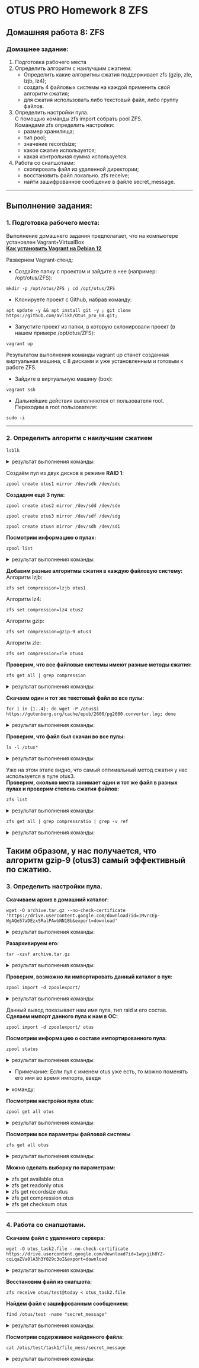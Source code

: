 # OTUS PRO Homework 8 ZFS

## Домашняя работа 8: ZFS

### Домашнее задание:
1. Подготовка рабочего места   
2. Определить алгоритм с наилучшим сжатием:  
     - Определить какие алгоритмы сжатия поддерживает zfs (gzip, zle, lzjb, lz4);
     - создать 4 файловых системы на каждой применить свой алгоритм сжатия;
     - для сжатия использовать либо текстовый файл, либо группу файлов.
3. Определить настройки пула.    
     С помощью команды zfs import собрать pool ZFS.  
     Командами zfs определить настройки:
      - размер хранилища;
      - тип pool;
      - значение recordsize;
      - какое сжатие используется;
      - какая контрольная сумма используется.
4. Работа со снапшотами:
     - скопировать файл из удаленной директории;
     - восстановить файл локально. zfs receive;
     - найти зашифрованное сообщение в файле secret_message.
---
## Выполнение задания:
### 1. Подготовка рабочего места:
Выполнение домашнего задания предполагает, что на компьютере установлен Vagrant+VirtualBox   
**[Как установить Vagrant на Debian 12](https://github.com/avlikh/Install_Vagrant_Debian12/blob/main/README.md)**   

Развернем Vagrant-стенд:
  - Создайте папку с проектом и зайдите в нее (например: /opt/otus/ZFS):
```
mkdir -p /opt/otus/ZFS ; cd /opt/otus/ZFS
```
  - Клонируете проект с Github, набрав команду:
```
apt update -y && apt install git -y ; git clone https://github.com/avlikh/Otus_pro_08.git;
```
  - Запустите проект из папки, в которую склонировали проект (в нашем примере /opt/otus/ZFS):
```
vagrant up
```
Результатом выполнения команды vagrant up станет созданная виртуальная машина, с 8 дисками и уже установленным и готовым к работе ZFS.   
  - Зайдите в виртуальную машину (box):
```
vagrant ssh
```
  - Дальнейшие действия выполняются от пользователя root. Переходим в root пользователя:
```
sudo -i
```
---
### 2. Определить алгоритм с наилучшим сжатием

`lsblk`
<details>
<summary> результат выполнения команды: </summary>

```
NAME   MAJ:MIN RM  SIZE RO TYPE MOUNTPOINT
sda      8:0    0   40G  0 disk
└─sda1   8:1    0   40G  0 part /
sdb      8:16   0  512M  0 disk
sdc      8:32   0  512M  0 disk
sdd      8:48   0  512M  0 disk
sde      8:64   0  512M  0 disk
sdf      8:80   0  512M  0 disk
sdg      8:96   0  512M  0 disk
sdh      8:112  0  512M  0 disk
sdi      8:128  0  512M  0 disk
```
</details>

Создаём пул из двух дисков в режиме **RAID 1**:
```
zpool create otus1 mirror /dev/sdb /dev/sdc
```

**Создадим ещё 3 пула:**
```
zpool create otus2 mirror /dev/sdd /dev/sde
```
```
zpool create otus3 mirror /dev/sdf /dev/sdg
```
```
zpool create otus4 mirror /dev/sdh /dev/sdi
```

**Посмотрим информацию о пулах:**
```
zpool list
```
<details>
<summary> результат выполнения команды: </summary>

```
NAME    SIZE  ALLOC   FREE  CKPOINT  EXPANDSZ   FRAG    CAP  DEDUP    HEALTH  ALTROOT
otus1   480M  91.5K   480M        -         -     0%     0%  1.00x    ONLINE  -
otus2   480M   106K   480M        -         -     0%     0%  1.00x    ONLINE  -
otus3   480M   106K   480M        -         -     0%     0%  1.00x    ONLINE  -
otus4   480M   106K   480M        -         -     0%     0%  1.00x    ONLINE  -
```
</details>

**Добавим разные алгоритмы сжатия в каждую файловую систему:**   
Алгоритм lzjb: 
```
zfs set compression=lzjb otus1
```
Алгоритм lz4:
```
zfs set compression=lz4 otus2
```
Алгоритм gzip:
```
zfs set compression=gzip-9 otus3
```
Алгоритм zle:
```
zfs set compression=zle otus4
```

**Проверим, что все файловые системы имеют разные методы сжатия:**
```
zfs get all | grep compression
```
<details>
<summary> результат выполнения команды: </summary>

```
otus1  compression           lzjb                   local
otus2  compression           lz4                    local
otus3  compression           gzip-9                 local
otus4  compression           zle                    local
```
</details>

**Скачаем один и тот же текстовый файл во все пулы:**
```
for i in {1..4}; do wget -P /otus$i https://gutenberg.org/cache/epub/2600/pg2600.converter.log; done
```
<details>
<summary> результат выполнения команды: </summary>

```
--2024-11-18 16:43:59--  https://gutenberg.org/cache/epub/2600/pg2600.converter.log
Resolving gutenberg.org (gutenberg.org)... 152.19.134.47, 2610:28:3090:3000:0:bad:cafe:47
Connecting to gutenberg.org (gutenberg.org)|152.19.134.47|:443... connected.
HTTP request sent, awaiting response... 200 OK
Length: 41098441 (39M) [text/plain]
Saving to: ‘/otus1/pg2600.converter.log’

100%[==================================================================================================================================================================================>] 41,098,441  1.23MB/s   in 22s

2024-11-18 16:44:23 (1.76 MB/s) - ‘/otus1/pg2600.converter.log’ saved [41098441/41098441]

--2024-11-18 16:44:23--  https://gutenberg.org/cache/epub/2600/pg2600.converter.log
Resolving gutenberg.org (gutenberg.org)... 152.19.134.47, 2610:28:3090:3000:0:bad:cafe:47
Connecting to gutenberg.org (gutenberg.org)|152.19.134.47|:443... connected.
HTTP request sent, awaiting response... 200 OK
Length: 41098441 (39M) [text/plain]
Saving to: ‘/otus2/pg2600.converter.log’

100%[==================================================================================================================================================================================>] 41,098,441  2.66MB/s   in 22s

2024-11-18 16:44:45 (1.82 MB/s) - ‘/otus2/pg2600.converter.log’ saved [41098441/41098441]

--2024-11-18 16:44:45--  https://gutenberg.org/cache/epub/2600/pg2600.converter.log
Resolving gutenberg.org (gutenberg.org)... 152.19.134.47, 2610:28:3090:3000:0:bad:cafe:47
Connecting to gutenberg.org (gutenberg.org)|152.19.134.47|:443... connected.
HTTP request sent, awaiting response... 200 OK
Length: 41098441 (39M) [text/plain]
Saving to: ‘/otus3/pg2600.converter.log’

100%[==================================================================================================================================================================================>] 41,098,441  1.48MB/s   in 32s

2024-11-18 16:45:17 (1.23 MB/s) - ‘/otus3/pg2600.converter.log’ saved [41098441/41098441]

--2024-11-18 16:45:17--  https://gutenberg.org/cache/epub/2600/pg2600.converter.log
Resolving gutenberg.org (gutenberg.org)... 152.19.134.47, 2610:28:3090:3000:0:bad:cafe:47
Connecting to gutenberg.org (gutenberg.org)|152.19.134.47|:443... connected.
HTTP request sent, awaiting response... 200 OK
Length: 41098441 (39M) [text/plain]
Saving to: ‘/otus4/pg2600.converter.log’

100%[==================================================================================================================================================================================>] 41,098,441  2.00MB/s   in 21s

2024-11-18 16:45:39 (1.83 MB/s) - ‘/otus4/pg2600.converter.log’ saved [41098441/41098441]
```
</details>

**Проверим, что файл был скачан во все пулы:**
```
ls -l /otus*
```
<details>
<summary> результат выполнения команды: </summary>

```
/otus1:
total 22090
-rw-r--r--. 1 root root 41098441 Nov  2 07:57 pg2600.converter.log

/otus2:
total 18003
-rw-r--r--. 1 root root 41098441 Nov  2 07:57 pg2600.converter.log

/otus3:
total 10964
-rw-r--r--. 1 root root 41098441 Nov  2 07:57 pg2600.converter.log

/otus4:
total 40164
-rw-r--r--. 1 root root 41098441 Nov  2 07:57 pg2600.converter.log
```
</details>

Уже на этом этапе видно, что самый оптимальный метод сжатия у нас используется в пуле otus3.   
**Проверим, сколько места занимает один и тот же файл в разных пулах и проверим степень сжатия файлов:**
```
zfs list
```
<details>
<summary> результат выполнения команды: </summary>

```
NAME    USED  AVAIL     REFER  MOUNTPOINT
otus1  21.7M   330M     21.6M  /otus1
otus2  17.7M   334M     17.6M  /otus2
otus3  10.8M   341M     10.7M  /otus3
otus4  39.3M   313M     39.2M  /otus4
```
</details>

```
zfs get all | grep compressratio | grep -v ref
```

<details>
<summary> результат выполнения команды: </summary>

```
otus1  compressratio         1.82x                  -
otus2  compressratio         2.23x                  -
otus3  compressratio         3.66x                  -
otus4  compressratio         1.00x                  -
```
</details>

Таким образом, у нас получается, что алгоритм **gzip-9** (otus3) **самый эффективный** по сжатию.
---
### 3. Определить настройки пула.

**Скачиваем архив в домашний каталог:**
```
wget -O archive.tar.gz --no-check-certificate 'https://drive.usercontent.google.com/download?id=1MvrcEp-WgAQe57aDEzxSRalPAwbNN1Bb&export=download'
```

<details>
<summary> результат выполнения команды: </summary>

```
Resolving drive.usercontent.google.com (drive.usercontent.google.com)... 64.233.162.132, 2a00:1450:4010:c05::84
Connecting to drive.usercontent.google.com (drive.usercontent.google.com)|64.233.162.132|:443... connected.
HTTP request sent, awaiting response... 200 OK
Length: 7275140 (6.9M) [application/octet-stream]
Saving to: ‘archive.tar.gz’

100%[==================================================================================================================================================================================>] 7,275,140   5.24MB/s   in 1.3s

2024-11-18 18:34:50 (5.24 MB/s) - ‘archive.tar.gz’ saved [7275140/7275140]
```
</details>

**Разархивируем его:**
```
tar -xzvf archive.tar.gz
```

<details>
<summary> результат выполнения команды: </summary>

```
zpoolexport/
zpoolexport/filea
zpoolexport/fileb
```
</details>

**Проверим, возможно ли импортировать данный каталог в пул:**
```
zpool import -d zpoolexport/
```

<details>
<summary> результат выполнения команды: </summary>

```
   pool: otus
     id: 6554193320433390805
  state: ONLINE
 action: The pool can be imported using its name or numeric identifier.
 config:

        otus                         ONLINE
          mirror-0                   ONLINE
            /root/zpoolexport/filea  ONLINE
            /root/zpoolexport/fileb  ONLINE
```
</details>

Данный вывод показывает нам имя пула, тип raid и его состав.   
**Сделаем импорт данного пула к нам в ОС:**
```
zpool import -d zpoolexport/ otus
```
**Посмотрим информацию о составе импортированного пула:**
```
zpool status
```
<details>
<summary> результат выполнения команды: </summary>

```
  pool: otus
 state: ONLINE
  scan: none requested
config:

        NAME                         STATE     READ WRITE CKSUM
        otus                         ONLINE       0     0     0
          mirror-0                   ONLINE       0     0     0
            /root/zpoolexport/filea  ONLINE       0     0     0
            /root/zpoolexport/fileb  ONLINE       0     0     0

errors: No known data errors

  pool: otus1
 state: ONLINE
  scan: none requested
config:

        NAME        STATE     READ WRITE CKSUM
        otus1       ONLINE       0     0     0
          mirror-0  ONLINE       0     0     0
            sdb     ONLINE       0     0     0
            sdc     ONLINE       0     0     0

errors: No known data errors

  pool: otus2
 state: ONLINE
  scan: none requested
config:

        NAME        STATE     READ WRITE CKSUM
        otus2       ONLINE       0     0     0
          mirror-0  ONLINE       0     0     0
            sdd     ONLINE       0     0     0
            sde     ONLINE       0     0     0

errors: No known data errors

  pool: otus3
 state: ONLINE
  scan: none requested
config:

        NAME        STATE     READ WRITE CKSUM
        otus3       ONLINE       0     0     0
          mirror-0  ONLINE       0     0     0
            sdf     ONLINE       0     0     0
            sdg     ONLINE       0     0     0

errors: No known data errors

  pool: otus4
 state: ONLINE
  scan: none requested
config:

        NAME        STATE     READ WRITE CKSUM
        otus4       ONLINE       0     0     0
          mirror-0  ONLINE       0     0     0
            sdh     ONLINE       0     0     0
            sdi     ONLINE       0     0     0

errors: No known data errors

```
</details>

  - Примечание: Если пул с именем otus уже есть, то можно поменять его имя во время импорта, введя
<details>
<summary> команду: </summary>

```
zpool import -d zpoolexport/ otus newotus
```
</details>

**Посмотрим настройки пула otus:**
```
zpool get all otus
```
<details>
<summary> результат выполнения команды: </summary>

```
NAME  PROPERTY                       VALUE                          SOURCE
otus  size                           480M                           -
otus  capacity                       0%                             -
otus  altroot                        -                              default
otus  health                         ONLINE                         -
otus  guid                           6554193320433390805            -
otus  version                        -                              default
otus  bootfs                         -                              default
otus  delegation                     on                             default
otus  autoreplace                    off                            default
otus  cachefile                      -                              default
otus  failmode                       wait                           default
otus  listsnapshots                  off                            default
otus  autoexpand                     off                            default
otus  dedupditto                     0                              default
otus  dedupratio                     1.00x                          -
otus  free                           478M                           -
otus  allocated                      2.09M                          -
otus  readonly                       off                            -
otus  ashift                         0                              default
otus  comment                        -                              default
otus  expandsize                     -                              -
otus  freeing                        0                              -
otus  fragmentation                  0%                             -
otus  leaked                         0                              -
otus  multihost                      off                            default
otus  checkpoint                     -                              -
otus  load_guid                      12539858150978043233           -
otus  autotrim                       off                            default
otus  feature@async_destroy          enabled                        local
otus  feature@empty_bpobj            active                         local
otus  feature@lz4_compress           active                         local
otus  feature@multi_vdev_crash_dump  enabled                        local
otus  feature@spacemap_histogram     active                         local
otus  feature@enabled_txg            active                         local
otus  feature@hole_birth             active                         local
otus  feature@extensible_dataset     active                         local
otus  feature@embedded_data          active                         local
otus  feature@bookmarks              enabled                        local
otus  feature@filesystem_limits      enabled                        local
otus  feature@large_blocks           enabled                        local
otus  feature@large_dnode            enabled                        local
otus  feature@sha512                 enabled                        local
otus  feature@skein                  enabled                        local
otus  feature@edonr                  enabled                        local
otus  feature@userobj_accounting     active                         local
otus  feature@encryption             enabled                        local
otus  feature@project_quota          active                         local
otus  feature@device_removal         enabled                        local
otus  feature@obsolete_counts        enabled                        local
otus  feature@zpool_checkpoint       enabled                        local
otus  feature@spacemap_v2            active                         local
otus  feature@allocation_classes     enabled                        local
otus  feature@resilver_defer         enabled                        local
otus  feature@bookmark_v2            enabled                        local
```
</details>

**Посмотрим все параметры файловой системы**
```
zfs get all otus
```
<details>
<summary> результат выполнения команды: </summary>

```
NAME  PROPERTY              VALUE                  SOURCE
otus  type                  filesystem             -
otus  creation              Fri May 15  4:00 2020  -
otus  used                  2.04M                  -
otus  available             350M                   -
otus  referenced            24K                    -
otus  compressratio         1.00x                  -
otus  mounted               yes                    -
otus  quota                 none                   default
otus  reservation           none                   default
otus  recordsize            128K                   local
otus  mountpoint            /otus                  default
otus  sharenfs              off                    default
otus  checksum              sha256                 local
otus  compression           zle                    local
otus  atime                 on                     default
otus  devices               on                     default
otus  exec                  on                     default
otus  setuid                on                     default
otus  readonly              off                    default
otus  zoned                 off                    default
otus  snapdir               hidden                 default
otus  aclinherit            restricted             default
otus  createtxg             1                      -
otus  canmount              on                     default
otus  xattr                 on                     default
otus  copies                1                      default
otus  version               5                      -
otus  utf8only              off                    -
otus  normalization         none                   -
otus  casesensitivity       sensitive              -
otus  vscan                 off                    default
otus  nbmand                off                    default
otus  sharesmb              off                    default
otus  refquota              none                   default
otus  refreservation        none                   default
otus  guid                  14592242904030363272   -
otus  primarycache          all                    default
otus  secondarycache        all                    default
otus  usedbysnapshots       0B                     -
otus  usedbydataset         24K                    -
otus  usedbychildren        2.01M                  -
otus  usedbyrefreservation  0B                     -
otus  logbias               latency                default
otus  objsetid              54                     -
otus  dedup                 off                    default
otus  mlslabel              none                   default
otus  sync                  standard               default
otus  dnodesize             legacy                 default
otus  refcompressratio      1.00x                  -
otus  written               24K                    -
otus  logicalused           1020K                  -
otus  logicalreferenced     12K                    -
otus  volmode               default                default
otus  filesystem_limit      none                   default
otus  snapshot_limit        none                   default
otus  filesystem_count      none                   default
otus  snapshot_count        none                   default
otus  snapdev               hidden                 default
otus  acltype               off                    default
otus  context               none                   default
otus  fscontext             none                   default
otus  defcontext            none                   default
otus  rootcontext           none                   default
otus  relatime              off                    default
otus  redundant_metadata    all                    default
otus  overlay               off                    default
otus  encryption            off                    default
otus  keylocation           none                   default
otus  keyformat             none                   default
otus  pbkdf2iters           0                      default
otus  special_small_blocks  0                      default
```
</details>

**Можно сделать выборку по параметрам:**

<details>
<summary> zfs get available otus </summary>

```
NAME  PROPERTY   VALUE  SOURCE
otus  available  350M   -
```
</details>

<details>
<summary> zfs get readonly otus </summary>

```
NAME  PROPERTY  VALUE   SOURCE
otus  readonly  off     default
```
</details>

<details>
<summary> zfs get recordsize otus </summary>

```
NAME  PROPERTY    VALUE    SOURCE
otus  recordsize  128K     local
```
</details>

<details>
<summary> zfs get compression otus </summary>

```
NAME  PROPERTY     VALUE     SOURCE
otus  compression  zle       local
```
</details>

<details>
<summary> zfs get checksum otus </summary>

```
NAME  PROPERTY  VALUE      SOURCE
otus  checksum  sha256     local
```
</details>

---
### 4. Работа со снапшотами.

**Скачаем файл с удаленного сервера:**
```
wget -O otus_task2.file --no-check-certificate https://drive.usercontent.google.com/download?id=1wgxjih8YZ-cqLqaZVa0lA3h3Y029c3oI&export=download
```

<details>
<summary> результат выполнения команды: </summary>

```
Resolving drive.usercontent.google.com (drive.usercontent.google.com)... 64.233.165.132, 2a00:1450:4010:c08::84
Connecting to drive.usercontent.google.com (drive.usercontent.google.com)|64.233.165.132|:443... connected.
HTTP request sent, awaiting response... 200 OK
Length: 5432736 (5.2M) [application/octet-stream]
Saving to: ‘otus_task2.file’

100%[==================================================================================================================================================================================>] 5,432,736   5.00MB/s   in 1.0s

2024-11-18 19:11:32 (5.00 MB/s) - ‘otus_task2.file’ saved [5432736/5432736]


[1]+  Done                    wget -O otus_task2.file --no-check-certificate https://drive.usercontent.google.com/download?id=1wgxjih8YZ-cqLqaZVa0lA3h3Y029c3oI
```
</details>

**Восстановим файл из снапшота:**
```
zfs receive otus/test@today < otus_task2.file
```

**Найдем файл с зашифрованным сообщением:**
```
find /otus/test -name "secret_message"
```

<details>
<summary> результат выполнения команды: </summary>

```
/otus/test/task1/file_mess/secret_message
```
</details>

**Посмотрим содержимое найденного файла:**
```
cat /otus/test/task1/file_mess/secret_message
```

<details>
<summary> результат выполнения команды: </summary>

```
https://otus.ru/lessons/linux-hl/
```
</details>
